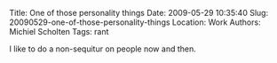Title: One of those personality things
Date: 2009-05-29 10:35:40
Slug: 20090529-one-of-those-personality-things
Location: Work
Authors: Michiel Scholten
Tags: rant

<p>I like to do a non-sequitur on people now and then.</p>